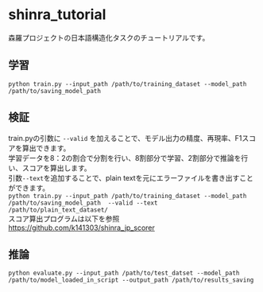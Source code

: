 # shinra_tutorial
森羅プロジェクトの日本語構造化タスクのチュートリアルです。

## 学習
`python train.py --input_path /path/to/training_dataset --model_path /path/to/saving_model_path`

## 検証
train.pyの引数に `--valid` を加えることで、モデル出力の精度、再現率、F1スコアを算出できます。  
学習データを8：2の割合で分割を行い、8割部分で学習、2割部分で推論を行い、スコアを算出します。  
引数`--text`を追加することで、plain textを元にエラーファイルを書き出すことができます。  
`python train.py --input_path /path/to/training_dataset --model_path /path/to/saving_model_path  --valid --text /path/to/plain_text_dataset/`  
スコア算出プログラムは以下を参照  
https://github.com/k141303/shinra_jp_scorer  

## 推論
`python evaluate.py --input_path /path/to/test_datset --model_path /path/to/model_loaded_in_script --output_path /path/to/results_saving`


